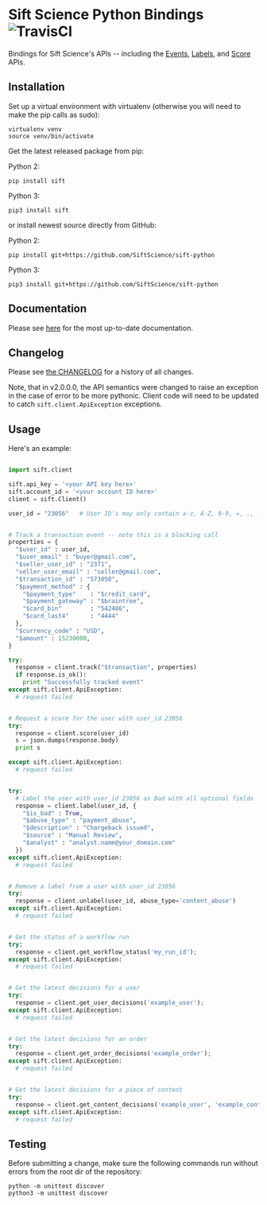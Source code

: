 # Sift Science Python Bindings ![TravisCI](https://travis-ci.org/SiftScience/sift-python.png?branch=master)

Bindings for Sift Science's APIs -- including the
[Events](https://siftscience.com/resources/references/events-api.html),
[Labels](https://siftscience.com/resources/references/labels-api.html),
and
[Score](https://siftscience.com/resources/references/score-api.html)
APIs.


## Installation

Set up a virtual environment with virtualenv (otherwise you will need
to make the pip calls as sudo):

    virtualenv venv
    source venv/bin/activate

Get the latest released package from pip:

Python 2:

    pip install sift

Python 3:

    pip3 install sift

or install newest source directly from GitHub:

Python 2:

    pip install git+https://github.com/SiftScience/sift-python

Python 3:

    pip3 install git+https://github.com/SiftScience/sift-python


## Documentation

Please see [here](https://siftscience.com/developers/docs/python/events-api/overview) for the
most up-to-date documentation.

## Changelog

Please see
[the CHANGELOG](https://github.com/SiftScience/sift-python/blob/master/CHANGES.md)
for a history of all changes.

Note, that in v2.0.0.0, the API semantics were changed to raise an
exception in the case of error to be more pythonic. Client code will
need to be updated to catch `sift.client.ApiException` exceptions.


## Usage

Here's an example:

```python

import sift.client

sift.api_key = '<your API key here>'
sift.account_id = '<your account ID here>'
client = sift.Client()

user_id = "23056"   # User ID's may only contain a-z, A-Z, 0-9, =, ., -, _, +, @, :, &, ^, %, !, $


# Track a transaction event -- note this is a blocking call
properties = {
  "$user_id" : user_id, 
  "$user_email" : "buyer@gmail.com", 
  "$seller_user_id" : "2371", 
  "seller_user_email" : "seller@gmail.com", 
  "$transaction_id" : "573050", 
  "$payment_method" : {
    "$payment_type"    : "$credit_card",
    "$payment_gateway" : "$braintree",
    "$card_bin"        : "542486",
    "$card_last4"      : "4444"             
  }, 
  "$currency_code" : "USD",
  "$amount" : 15230000,
}

try:
  response = client.track("$transaction", properties)
  if response.is_ok():
    print "Successfully tracked event"
except sift.client.ApiException:
  # request failed


# Request a score for the user with user_id 23056
try:
  response = client.score(user_id)
  s = json.dumps(response.body)
  print s

except sift.client.ApiException:
  # request failed


try:
  # Label the user with user_id 23056 as Bad with all optional fields
  response = client.label(user_id, {
    "$is_bad" : True,
    "$abuse_type" : "payment_abuse",
    "$description" : "Chargeback issued",
    "$source" : "Manual Review",
    "$analyst" : "analyst.name@your_domain.com"
  })
except sift.client.ApiException:
  # request failed


# Remove a label from a user with user_id 23056
try:
  response = client.unlabel(user_id, abuse_type='content_abuse')
except sift.client.ApiException:
  # request failed


# Get the status of a workflow run
try:
  response = client.get_workflow_status('my_run_id');
except sift.client.ApiException:
  # request failed


# Get the latest decisions for a user
try:
  response = client.get_user_decisions('example_user');
except sift.client.ApiException:
  # request failed


# Get the latest decisions for an order
try:
  response = client.get_order_decisions('example_order');
except sift.client.ApiException:
  # request failed


# Get the latest decisions for a piece of content
try:
  response = client.get_content_decisions('example_user', 'example_content');
except sift.client.ApiException:
  # request failed

```


## Testing

Before submitting a change, make sure the following commands run without
errors from the root dir of the repository:

    python -m unittest discover
    python3 -m unittest discover
